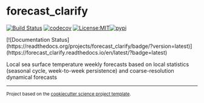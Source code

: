 forecast_clarify
==============================
[![Build Status](https://github.com/olewu/forecast_clarify/workflows/Tests/badge.svg)](https://github.com/olewu/forecast_clarify/actions)
[![codecov](https://codecov.io/gh/olewu/forecast_clarify/branch/main/graph/badge.svg)](https://codecov.io/gh/olewu/forecast_clarify)
[![License:MIT](https://img.shields.io/badge/License-MIT-lightgray.svg?style=flt-square)](https://opensource.org/licenses/MIT)[![pypi](https://img.shields.io/pypi/v/forecast_clarify.svg)](https://pypi.org/project/forecast_clarify)
<!-- [![conda-forge](https://img.shields.io/conda/dn/conda-forge/forecast_clarify?label=conda-forge)](https://anaconda.org/conda-forge/forecast_clarify) -->[![Documentation Status](https://readthedocs.org/projects/forecast_clarify/badge/?version=latest)](https://forecast_clarify.readthedocs.io/en/latest/?badge=latest)


Local sea surface temperature weekly forecasts based on local statistics (seasonal cycle, week-to-week persistence) and coarse-resolution dynamical forecasts

--------

<p><small>Project based on the <a target="_blank" href="https://github.com/jbusecke/cookiecutter-science-project">cookiecutter science project template</a>.</small></p>
